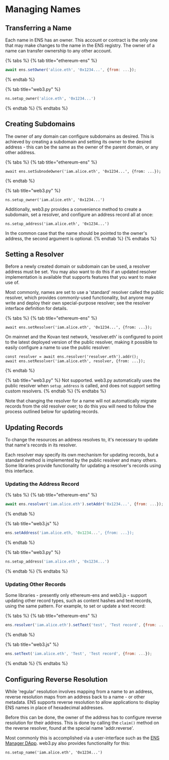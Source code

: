 # Managing Names

## Transferring a Name

Each name in ENS has an owner. This account or contract is the only one that may make changes to the name in the ENS registry. The owner of a name can transfer ownership to any other account.

{% tabs %}
{% tab title="ethereum-ens" %}
```javascript
await ens.setOwner('alice.eth', '0x1234...', {from: ...});
```
{% endtab %}

{% tab title="web3.py" %}
```python
ns.setup_owner('alice.eth', '0x1234...')
```
{% endtab %}
{% endtabs %}

## Creating Subdomains

The owner of any domain can configure subdomains as desired. This is achieved by creating a subdomain and setting its owner to the desired address - this can be the same as the owner of the parent domain, or any other address.

{% tabs %}
{% tab title="ethereum-ens" %}
```text
await ens.setSubnodeOwner('iam.alice.eth', '0x1234...', {from: ...});
```
{% endtab %}

{% tab title="web3.py" %}
```text
ns.setup_owner('iam.alice.eth', '0x1234...')
```

Additionally, web3.py provides a convenience method to create a subdomain, set a resolver, and configure an address record all at once:

```text
ns.setup_address('iam.alice.eth', '0x1234...')
```

In the common case that the name should be pointed to the owner's address, the second argument is optional.
{% endtab %}
{% endtabs %}

## Setting a Resolver

Before a newly created domain or subdomain can be used, a resolver address must be set. You may also want to do this if an updated resolver implementation is available that supports features that you want to make use of.

Most commonly, names are set to use a 'standard' resolver called the public resolver,  which provides commonly-used functionality, but anyone may write and deploy their own special-purpose resolver; see the resolver interface definition for details.

{% tabs %}
{% tab title="ethereum-ens" %}
```text
await ens.setResolver('iam.alice.eth', '0x1234...', {from: ...});
```

On mainnet and the Kovan test network, 'resolver.eth' is configured to point to the latest deployed version of the public resolver, making it possible to easily configure a name to  use the public resolver:

```text
const resolver = await ens.resolver('resolver.eth').addr();
await ens.setResolver('iam.alice.eth', resolver, {from: ...});
```
{% endtab %}

{% tab title="web3.py" %}
Not supported. web3.py automatically uses the public resolver when `setup_address` is called, and does not support setting custom resolvers.
{% endtab %}
{% endtabs %}

Note that changing the resolver for a name will not automatically migrate records from the old resolver over; to do this you will need to follow the process outlined below for updating records.

## Updating Records

To change the resources an address resolves to, it's necessary to update that name's records in its resolver.

Each resolver may specify its own mechanism for updating records, but a standard method is implemented by the public resolver and many others. Some libraries provide functionality for updating a resolver's records using this interface.

### Updating the Address Record

{% tabs %}
{% tab title="ethereum-ens" %}
```javascript
await ens.resolver('iam.alice.eth').setAddr('0x1234...', {from: ...});
```
{% endtab %}

{% tab title="web3.js" %}
```javascript
ens.setAddress('iam.alice.eth, '0x1234...', {from: ...});
```
{% endtab %}

{% tab title="web3.py" %}
```python
ns.setup_address('iam.alice.eth', '0x1234...')
```
{% endtab %}
{% endtabs %}

### Updating Other Records

Some libraries - presently only ethereum-ens and web3.js - support updating other record types, such as content hashes and text records, using the same pattern. For example, to set  or update a text record:

{% tabs %}
{% tab title="ethereum-ens" %}
```javascript
ens.resolver('iam.alice.eth').setText('test', 'Test record', {from: ...});
```
{% endtab %}

{% tab title="web3.js" %}
```javascript
ens.setText('iam.alice.eth', 'Test', 'Test record', {from: ...});
```
{% endtab %}
{% endtabs %}

## Configuring Reverse Resolution

While 'regular' resolution involves mapping from a name to an address, reverse resolution maps from an address back to a name - or other metadata. ENS supports reverse resolution to allow applications to display ENS names in place of hexadecimal addresses.

Before this can be done, the owner of the address has to configure reverse resolution for their address. This is done by calling the `claim()` method on the reverse resolver, found at the special name 'addr.reverse'.

Most commonly this is accomplished via a user-interface such as the [ENS Manager DApp](https://manager.ens.domains/). web3.py also provides functionality for this:

```text
ns.setup_name('iam.alice.eth', '0x1234...')
```


